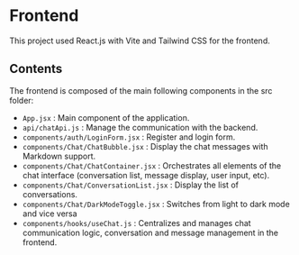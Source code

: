 # Frontend

This project used React.js with Vite and Tailwind CSS for the frontend. 

## Contents 

The frontend is composed of the main following components in the src folder:

* `App.jsx` : Main component of the application.
* `api/chatApi.js` : Manage the communication with the backend.
* `components/auth/LoginForm.jsx` : Register and login form.
* `components/Chat/ChatBubble.jsx` : Display the chat messages with Markdown support.
* `components/Chat/ChatContainer.jsx` : Orchestrates all elements of the chat interface (conversation list, message display, user input, etc).
* `components/Chat/ConversationList.jsx` : Display the list of conversations.
* `components/Chat/DarkModeToggle.jsx` : Switches from light to dark mode and vice versa
* `components/hooks/useChat.js` : Centralizes and manages chat communication logic, conversation and message management in the frontend.